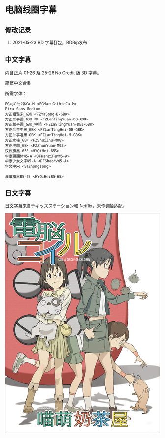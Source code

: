# 电脑线圈字幕

## 修改记录

1. 2021-05-23  BD 字幕打包，BDRip发布

## 中文字幕

内含正片 01-26 及 25-26 No Credit 版 BD 字幕。

[简繁中文合集](https://github.com/Nekomoekissaten-SUB/Nekomoekissaten-MIR-Subs/raw/master/Dennou_Coil/Dennou_Coil_BD_Chi.7z)

所需字体：
```
FG丸ｺﾞｼｯｸ体Ca-M <FGMaruGothicCa-M>
Fira Sans Medium
方正粗雅宋_GBK <FZYaSong-B-GBK>
方正兰亭圆_GBK_中 <FZLanTingYuan-DB-GBK>
方正兰亭圆_GBK_中粗 <FZLanTingYuan-DB1-GBK>
方正兰亭中黑_GBK <FZLanTingHei-DB-GBK>
方正兰亭准黑_GBK <FZLanTingHei-M-GBK>
方正水柱_GBK <FZShuiZhu-M08>
方正准圆_GBK <FZZhunYuan-M02>
汉仪旗黑-65S <HYQiHei-65S>
华康翩翩体W5-A <DFHanziPenW5-A>
华康少女文字W5-A <DFShaoNvW5-A>
华文中宋 <STZhongsong>

漢儀旗黑B5-65 <HYQiHeiB5-65>
```

## 日文字幕

[日文字幕](https://github.com/Nekomoekissaten-SUB/Nekomoekissaten-MIR-Subs/raw/master/Dennou_Coil/Dennou_Coil_JPN.7z)来自于キッズステーション和 Netflix，未作调轴适配。

![](Dennou_Coil_poster.png)
